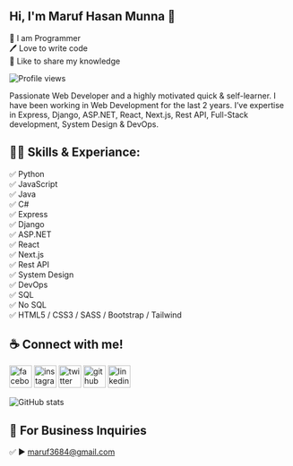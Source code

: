 ## Hi, I'm Maruf Hasan Munna 👋
<p>
👑 I am Programmer <br> 
🖊️ Love to write code <br> 
🎤 Like to share my knowledge </p> 

![Profile views](https://gpvc.arturio.dev/maruf3684) 

Passionate Web Developer and a highly motivated quick & self-learner. I have been working in Web Development for the last 2 years. I’ve expertise in Express, Django, ASP.NET, React, Next.js, Rest API, Full-Stack development, System Design & DevOps.

## 👨‍💻 Skills & Experiance: 
✅ Python <br> 
✅ JavaScript <br>
✅ Java <br>
✅ C# <br>
✅ Express <br> 
✅ Django <br>
✅ ASP.NET <br>
✅ React <br>
✅ Next.js <br>
✅ Rest API <br>
✅ System Design <br> 
✅ DevOps <br>
✅ SQL <br>
✅ No SQL <br>
✅ HTML5 / CSS3 / SASS / Bootstrap / Tailwind <br>



<!-- ![Top Langs](https://github-readme-stats.vercel.app/api/top-langs/?username=maruf3684&layout=compact) -->

## ☕ Connect with me!
[<img src='https://camo.githubusercontent.com/2d1ffa69dd491ebeca01b2098cf8233dd09950ff5895abccd5b455ca442abc59/68747470733a2f2f696d672e736869656c64732e696f2f62616467652f46616365626f6f6b2d3138373746323f7374796c653d666f722d7468652d6261646765266c6f676f3d66616365626f6f6b266c6f676f436f6c6f723d7768697465' alt='facebook' height='40'>](https://www.facebook.com/marufhasan.munna.7)  [<img src='https://camo.githubusercontent.com/b3d4671768bd0f9b6c8f410a25a96e0c5a4d135208d8910461e986f97e7985ab/68747470733a2f2f696d672e736869656c64732e696f2f62616467652f496e7374616772616d2d4534343035463f7374796c653d666f722d7468652d6261646765266c6f676f3d696e7374616772616d266c6f676f436f6c6f723d7768697465' alt='instagram' height='40'>](https://www.instagram.com/)  [<img src='https://camo.githubusercontent.com/5d03c86f6a75f7cbe80d135d9162fbf6dc46a31253cf30a8e9bb8279b4d574d3/68747470733a2f2f696d672e736869656c64732e696f2f62616467652f547769747465722d3144413146323f7374796c653d666f722d7468652d6261646765266c6f676f3d74776974746572266c6f676f436f6c6f723d7768697465' alt='twitter' height='40'>](https://twitter.com/Maruf_Hasan_007)  [<img src='https://camo.githubusercontent.com/bd2bd127c104ba5c98bb12c70801b075aee1f040009089510f69554300e7ff41/68747470733a2f2f696d672e736869656c64732e696f2f62616467652f4769742d4630353033323f7374796c653d666f722d7468652d6261646765266c6f676f3d676974266c6f676f436f6c6f723d7768697465' alt='github' height='40'>](https://github.com/maruf3684)  [<img src='https://camo.githubusercontent.com/a80d00f23720d0bc9f55481cfcd77ab79e141606829cf16ec43f8cacc7741e46/68747470733a2f2f696d672e736869656c64732e696f2f62616467652f4c696e6b6564496e2d3030373742353f7374796c653d666f722d7468652d6261646765266c6f676f3d6c696e6b6564696e266c6f676f436f6c6f723d7768697465' alt='linkedin' height='40'>](https://www.linkedin.com/in/maruf-hasan-munna/)  


![GitHub stats](https://github-readme-stats.vercel.app/api?username=maruf3684&show_icons=true) 

## 📧 For Business Inquiries 
✅  ► maruf3684@gmail.com
